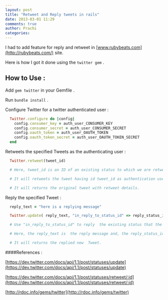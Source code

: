 ```yaml
---
layout: post
title: "Retweet and Reply tweets in rails"
date: 2013-03-01 11:29
comments: true
author: Prachi
categories:
---
```


I had to add feature for reply and retweet in [www.rubybeats.com](http://rubybeats.com/) site.

Here is how I got it done using the `twitter gem` .

## How to Use :

Add `gem twitter` in your Gemfile .

Run `bundle install` .

Configure Twitter for a twitter authenticated user :

```ruby
  Twitter.configure do |config|
    config.consumer_key = auth_user_CONSUMER_KEY
    config.consumer_secret = auth_user_CONSUMER_SECRET
    config.oauth_token = auth_user_OAUTH_TOKEN
    config.oauth_token_secret = auth_user_OAUTH_TOKEN_SECRET
  end
```

Retweets the specified Tweets as the authenticating user :

```ruby
  Twitter.retweet(tweet_id)

  # Here, tweet_id is an ID of an existing status to which we are retweeting.

  # It will retweets the tweet having id tweet_id as authentication user.

  # It will returns the original tweet with retweet details.
```

Reply the specified Tweet :

```ruby
  reply_text = "here is a replying message"

  Twitter.update( reply_text, "in_reply_to_status_id" => reply_status_id)

  # Use "in_reply_to_status_id" to reply  the existing status that the update is in reply to.

  # Here, the reply_text is  the reply message and, the reply_status_id is an ID of an existing status to which we are replying.

  # It will returns the replied new  Tweet.
```

####References :

  [https://dev.twitter.com/docs/api/1.1/post/statuses/update](https://dev.twitter.com/docs/api/1.1/post/statuses/update)

  [https://dev.twitter.com/docs/api/1.1/post/statuses/retweet/:id](https://dev.twitter.com/docs/api/1.1/post/statuses/retweet/:id)

  [http://rdoc.info/gems/twitter](http://rdoc.info/gems/twitter)

